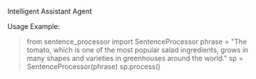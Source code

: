 Intelligent Assistant Agent

Usage Example:
> from sentence_processor import SentenceProcessor
> phrase = "The tomato, which is one of the most popular salad ingredients, grows in many shapes and varieties in greenhouses around the world."
> sp = SentenceProcessor(phrase)
> sp.process()
